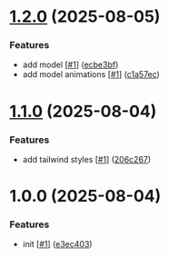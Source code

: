 # [1.2.0](https://github.com/d3p1/r3f-character-dance/compare/v1.1.0...v1.2.0) (2025-08-05)


### Features

* add model [[#1](https://github.com/d3p1/r3f-character-dance/issues/1)] ([ecbe3bf](https://github.com/d3p1/r3f-character-dance/commit/ecbe3bfc598c8fc9d3a7560696094dc0a6b61ca0))
* add model animations [[#1](https://github.com/d3p1/r3f-character-dance/issues/1)] ([c1a57ec](https://github.com/d3p1/r3f-character-dance/commit/c1a57ec079e07161877bc39fc17c8239a59cb4fe))

# [1.1.0](https://github.com/d3p1/r3f-character-dance/compare/v1.0.0...v1.1.0) (2025-08-04)


### Features

* add tailwind styles [[#1](https://github.com/d3p1/r3f-character-dance/issues/1)] ([206c267](https://github.com/d3p1/r3f-character-dance/commit/206c267ace53889f4ea08b7ee6583ef3ba2a69fa))

# 1.0.0 (2025-08-04)


### Features

* init [[#1](https://github.com/d3p1/r3f-character-dance/issues/1)] ([e3ec403](https://github.com/d3p1/r3f-character-dance/commit/e3ec403c2379ab5ed7bd8011964fb993c02040c2))
